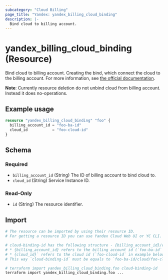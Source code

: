 ```yaml
---
subcategory: "Cloud Billing"
page_title: "Yandex: yandex_billing_cloud_binding"
description: |-
  Bind cloud to billing account.
---
```


# yandex_billing_cloud_binding (Resource)

Bind cloud to billing account. Creating the bind, which connect the cloud to the billing account.
 For more information, see [the official documentation](https://yandex.cloud/docs/billing/operations/pin-cloud).

**Note**: Currently resource deletion do not unbind cloud from billing account. Instead it does no-operations.

## Example usage

```terraform
resource "yandex_billing_cloud_binding" "foo" {
  billing_account_id = "foo-ba-id"
  cloud_id           = "foo-cloud-id"
}
```

<!-- schema generated by tfplugindocs -->
## Schema

### Required

- `billing_account_id` (String) The ID of billing account to bind cloud to.
- `cloud_id` (String) Service Instance ID.

### Read-Only

- `id` (String) The resource identifier.

## Import

```bash
# The resource can be imported by using their resource ID.
# For getting a resource ID you can use Yandex Cloud Web UI or YC CLI.

# cloud-binding-id has the following structure - {billing_account_id}/cloud/{cloud_id}`: 
# * {billing_account_id} refers to the billing account id (`foo-ba-id` in example below).
# * {cloud_id}` refers to the cloud id (`foo-cloud-id` in example below). 
# This way `cloud-binding-id` must be equals to `foo-ba-id/cloud/foo-cloud-id`.

# terraform import yandex_billing_cloud_binding.foo cloud-binding-id
terraform import yandex_billing_cloud_binding.foo ...
```
